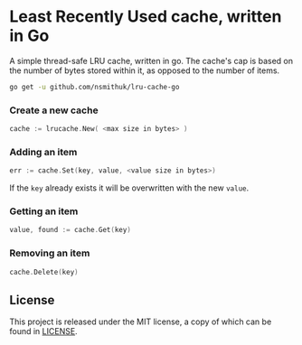# Least Recently Used cache, written in Go

A simple thread-safe LRU cache, written in go. The cache's cap is based on the
number of bytes stored within it, as opposed to the number of items.

```sh
go get -u github.com/nsmithuk/lru-cache-go
```

### Create a new cache
```go
cache := lrucache.New( <max size in bytes> )
```

### Adding an item
```go
err := cache.Set(key, value, <value size in bytes>)
```
If the `key` already exists it will be overwritten with the new `value`.

### Getting an item
```go
value, found := cache.Get(key)
```

### Removing an item
```go
cache.Delete(key)
```

## License

This project is released under the MIT license, a copy of which can be found in [LICENSE](LICENSE).
